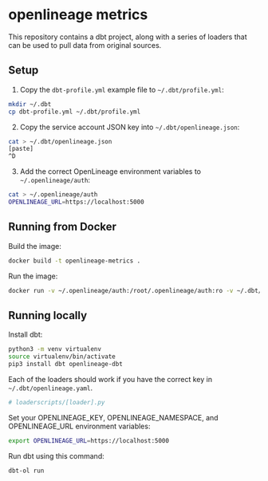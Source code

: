 # openlineage metrics

This repository contains a dbt project, along with a series of loaders that can be used to pull data from original sources.

## Setup

1. Copy the `dbt-profile.yml` example file to `~/.dbt/profile.yml`:

```bash
mkdir ~/.dbt
cp dbt-profile.yml ~/.dbt/profile.yml
```

2. Copy the service account JSON key into `~/.dbt/openlineage.json`:

```bash
cat > ~/.dbt/openlineage.json
[paste]
^D
```

3. Add the correct OpenLineage environment variables to `~/.openlineage/auth`:

```bash
cat > ~/.openlineage/auth
OPENLINEAGE_URL=https://localhost:5000
```

## Running from Docker

Build the image:

```bash
docker build -t openlineage-metrics .
```

Run the image:

```bash
docker run -v ~/.openlineage/auth:/root/.openlineage/auth:ro -v ~/.dbt/openlineage.json:/root/.dbt/openlineage.json:ro openlineage-metrics
```

## Running locally

Install dbt:

```bash
python3 -m venv virtualenv
source virtualenv/bin/activate
pip3 install dbt openlineage-dbt
```

Each of the loaders should work if you have the correct key in `~/.dbt/openlineage.yaml`.

```bash
# loaderscripts/[loader].py
```

Set your OPENLINEAGE_KEY, OPENLINEAGE_NAMESPACE, and OPENLINEAGE_URL environment variables:

```bash
export OPENLINEAGE_URL=https://localhost:5000
```

Run dbt using this command:

```
dbt-ol run
```
